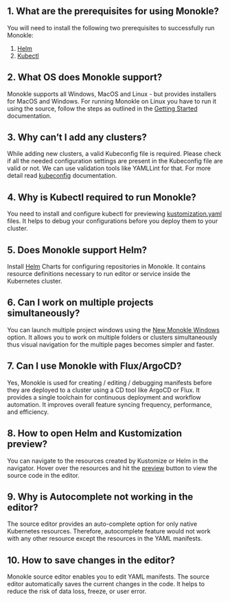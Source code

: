 ## 1. What are the prerequisites for using Monokle?

You will need to install the following two prerequisites to successfully run Monokle:

1. [Helm](https://helm.sh/docs/intro/install/)
2. [Kubectl](https://kubernetes.io/docs/tasks/tools/)

## 2. What OS does Monokle support?

Monokle supports all Windows, MacOS and Linux - but provides installers for MacOS and Windows. For running Monokle on
Linux you have to run it using the source, follow the steps as outlined in the [Getting Started](./getting-started.md)
documentation.

## 3. Why can’t I add any clusters?

While adding new clusters, a valid Kubeconfig file is required. Please check if all the needed configuration settings
are present in the Kubeconfig file are valid or not. We can use validation tools like YAMLLint for that. For more detail
read [kubeconfig](https://kubernetes.io/docs/concepts/configuration/organize-cluster-access-kubeconfig/) documentation.

## 4. Why is Kubectl required to run Monokle?

You need to install and configure kubectl for previewing [kustomization.yaml](./kustomize.md) files. It helps to debug
your configurations before you deploy them to your cluster.

## 5. Does Monokle support Helm?

Install [Helm](../helm.md) Charts for configuring repositories in Monokle. It contains resource definitions necessary to
run editor or service inside the Kubernetes cluster.

## 6. Can I work on multiple projects simultaneously?

You can launch multiple project windows using the [New Monokle Windows](./overview.md) option. It allows you to work on
multiple folders or clusters simultaneously thus visual navigation for the multiple pages becomes simpler and faster.

## 7. Can I use Monokle with Flux/ArgoCD?

Yes, Monokle is used for creating / editing / debugging manifests before they are deployed to a cluster using a CD tool
like ArgoCD or Flux. It provides a single toolchain for continuous deployment and workflow automation. It improves
overall feature syncing frequency, performance, and efficiency.

## 8. How to open Helm and Kustomization preview?

You can navigate to the resources created by Kustomize or Helm in the navigator. Hover over the resources and hit the
[preview](./features.md) button to view the source code in the editor.

## 9. Why is Autocomplete not working in the editor?

The source editor provides an auto-complete option for only native Kubernetes resources. Therefore, autocomplete feature
would not work with any other resource except the resources in the YAML manifests.

## 10. How to save changes in the editor?

Monokle source editor enables you to edit YAML manifests. The source editor automatically saves the current changes in
the code. It helps to reduce the risk of data loss, freeze, or user error.
